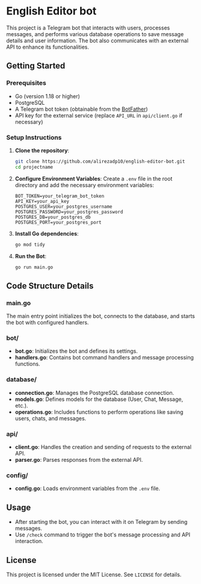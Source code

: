 
# English Editor bot

This project is a Telegram bot that interacts with users, processes messages, and performs various database operations to save message details and user information. The bot also communicates with an external API to enhance its functionalities.

## Getting Started

### Prerequisites

- Go (version 1.18 or higher)
- PostgreSQL
- A Telegram bot token (obtainable from the [BotFather](https://core.telegram.org/bots#botfather))
- API key for the external service (replace `API_URL` in `api/client.go` if necessary)

### Setup Instructions

1. **Clone the repository**:
   ```bash
   git clone https://github.com/alirezadp10/english-editor-bot.git
   cd projectname
   ```

2. **Configure Environment Variables**:
   Create a `.env` file in the root directory and add the necessary environment variables:

   ```plaintext
   BOT_TOKEN=your_telegram_bot_token
   API_KEY=your_api_key
   POSTGRES_USER=your_postgres_username
   POSTGRES_PASSWORD=your_postgres_password
   POSTGRES_DB=your_postgres_db
   POSTGRES_PORT=your_postgres_port
   ```

3. **Install Go dependencies**:
   ```bash
   go mod tidy
   ```

4. **Run the Bot**:
   ```bash
   go run main.go
   ```

## Code Structure Details

### main.go

The main entry point initializes the bot, connects to the database, and starts the bot with configured handlers.

### bot/

- **bot.go**: Initializes the bot and defines its settings.
- **handlers.go**: Contains bot command handlers and message processing functions.

### database/

- **connection.go**: Manages the PostgreSQL database connection.
- **models.go**: Defines models for the database (User, Chat, Message, etc.).
- **operations.go**: Includes functions to perform operations like saving users, chats, and messages.

### api/

- **client.go**: Handles the creation and sending of requests to the external API.
- **parser.go**: Parses responses from the external API.

### config/

- **config.go**: Loads environment variables from the `.env` file.

## Usage

- After starting the bot, you can interact with it on Telegram by sending messages.
- Use `/check` command to trigger the bot's message processing and API interaction.

## License

This project is licensed under the MIT License. See `LICENSE` for details.
